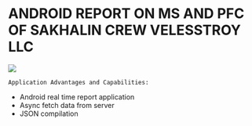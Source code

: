 # ANDROID REPORT ON MS AND PFC OF SAKHALIN CREW VELESSTROY LLC 

![](https://github.com/petrzavadski/report/blob/main/image.jpg?raw=true)

`Application Advantages and Capabilities:`

- Android real time report application
- Async fetch data from server
- JSON compilation 
